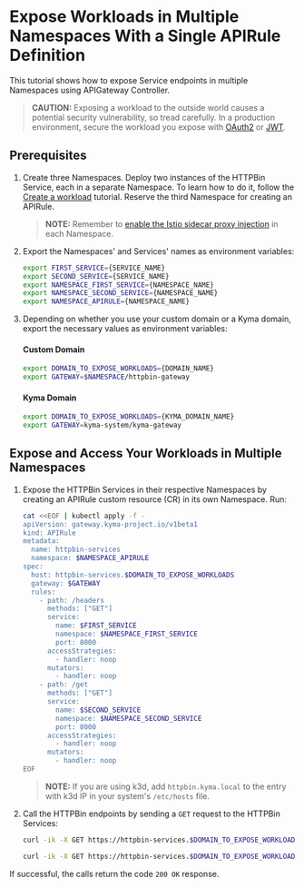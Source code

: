 # Expose Workloads in Multiple Namespaces With a Single APIRule Definition

This tutorial shows how to expose Service endpoints in multiple Namespaces using APIGateway Controller.

   > **CAUTION:** Exposing a workload to the outside world causes a potential security vulnerability, so tread carefully. In a production environment, secure the workload you expose with [OAuth2](../01-50-expose-and-secure-a-workload/01-50-expose-and-secure-workload-oauth2.md) or [JWT](../01-50-expose-and-secure-a-workload/01-52-expose-and-secure-workload-jwt.md).


##  Prerequisites

1. Create three Namespaces. Deploy two instances of the HTTPBin Service, each in a separate Namespace. To learn how to do it, follow the [Create a workload](../01-00-create-workload.md) tutorial. Reserve the third Namespace for creating an APIRule.

    >**NOTE:** Remember to [enable the Istio sidecar proxy injection](https://kyma-project.io/#/istio/user/02-operation-guides/operations/02-20-enable-sidecar-injection) in each Namespace.

1. Export the Namespaces' and Services' names as environment variables:

    ```bash
    export FIRST_SERVICE={SERVICE_NAME}
    export SECOND_SERVICE={SERVICE_NAME}
    export NAMESPACE_FIRST_SERVICE={NAMESPACE_NAME}
    export NAMESPACE_SECOND_SERVICE={NAMESPACE_NAME}
    export NAMESPACE_APIRULE={NAMESPACE_NAME}
    ```
  
3. Depending on whether you use your custom domain or a Kyma domain, export the necessary values as environment variables:
  
    <!-- tabs:start -->
    #### Custom Domain
    
    ```bash
    export DOMAIN_TO_EXPOSE_WORKLOADS={DOMAIN_NAME}
    export GATEWAY=$NAMESPACE/httpbin-gateway
    ```
    #### Kyma Domain

    ```bash
    export DOMAIN_TO_EXPOSE_WORKLOADS={KYMA_DOMAIN_NAME}
    export GATEWAY=kyma-system/kyma-gateway
    ```
    <!-- tabs:end -->

## Expose and Access Your Workloads in Multiple Namespaces

1. Expose the HTTPBin Services in their respective Namespaces by creating an APIRule custom resource (CR) in its own Namespace. Run:

   ```bash
   cat <<EOF | kubectl apply -f -
   apiVersion: gateway.kyma-project.io/v1beta1
   kind: APIRule
   metadata:
     name: httpbin-services
     namespace: $NAMESPACE_APIRULE
   spec:
     host: httpbin-services.$DOMAIN_TO_EXPOSE_WORKLOADS
     gateway: $GATEWAY
     rules:
       - path: /headers
         methods: ["GET"]
         service:
           name: $FIRST_SERVICE
           namespace: $NAMESPACE_FIRST_SERVICE
           port: 8000
         accessStrategies:
           - handler: noop
         mutators:
           - handler: noop
       - path: /get
         methods: ["GET"]
         service:
           name: $SECOND_SERVICE
           namespace: $NAMESPACE_SECOND_SERVICE
           port: 8000
         accessStrategies:
           - handler: noop
         mutators:
           - handler: noop
   EOF
   ```

   >**NOTE:** If you are using k3d, add `httpbin.kyma.local` to the entry with k3d IP in your system's `/etc/hosts` file.

2. Call the HTTPBin endpoints by sending a `GET` request to the HTTPBin Services:

   ```bash
   curl -ik -X GET https://httpbin-services.$DOMAIN_TO_EXPOSE_WORKLOADS/headers
   ```
   ```bash
   curl -ik -X GET https://httpbin-services.$DOMAIN_TO_EXPOSE_WORKLOADS/get
   ```

  If successful, the calls return the code `200 OK` response.